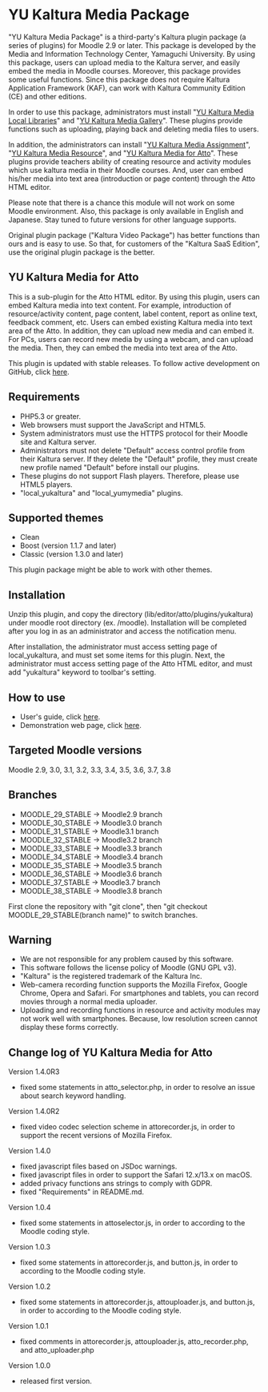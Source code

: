 # YU Kaltura Media Package

"YU Kaltura Media Package" is a third-party's Kaltura plugin package (a series of plugins) for Moodle 2.9 or later.
This package is developed by the Media and Information Technology Center, Yamaguchi University.
By using this package, users can upload media to the Kaltura server, and easily embed the media in Moodle courses.
Moreover, this package provides some useful functions.
Since this package does not require Kaltura Application Framework (KAF), can work with Kaltura Community Edition (CE) and other editions.

In order to use this package, administrators must install "[YU Kaltura Media Local Libraries](https://moodle.org/plugins/local_yukaltura)" and "[YU Kaltura Media Gallery](https://moodle.org/plugins/local_yumymedia)".
These plugins provide functions such as uploading, playing back and deleting media files to users.

In addition, the administrators can install "[YU Kaltura Media Assignment](https://moodle.org/plugins/mod_kalmediaassign)", "[YU Kaltura Media Resource](https://moodle.org/plugins/mod_kalmediares)", and "[YU Kaltura Media for Atto](https://moodle.org/plugins/atto_yukaltura)".
These plugins provide teachers ability of creating resource and activity modules which use kaltura media in their Moodle courses.
And, user can embed his/her media into text area (introduction or page content) through the Atto HTML editor.

Please note that there is a chance this module will not work on some Moodle environment.
Also, this package is only available in English and Japanese. Stay tuned to future versions for other language supports.

Original plugin package ("Kaltura Video Package") has better functions than ours and is easy to use. So that, for customers of the "Kaltura SaaS Edition", use the original plugin package is the better.

YU Kaltura Media for Atto
------

This is a sub-plugin for the Atto HTML editor.
By using this plugin, users can embed Kaltura media into text content.
For example, introduction of resource/activity content, page content, label content, report as online text, feedback comment, etc.
Users can embed existing Kaltura media into text area of the Atto.
In addition, they can upload new media and can embed it.
For PCs, users can record new media by using a webcam, and can upload the media.
Then, they can embed the media into text area of the Atto.

This plugin is updated with stable releases. To follow active development on GitHub, click [here](https://github.com/YU-MITC/moodle-atto_yukaltura/).

Requirements
------

* PHP5.3 or greater.
* Web browsers must support the JavaScript and HTML5.
* System administrators must use the HTTPS protocol for their Moodle site and Kaltura server.
* Administrators must not delete "Default" access control profile from their Kaltura server. If they delete the "Default" profile, they must create new profile named "Default" before install our plugins.
* These plugins do not support Flash players. Therefore, please use HTML5 players.
* "local_yukaltura" and "local_yumymedia" plugins.

Supported themes
-----

* Clean
* Boost (version 1.1.7 and later)
* Classic (version 1.3.0 and later)

This plugin package might be able to work with other themes.

Installation
------

Unzip this plugin, and copy the directory (lib/editor/atto/plugins/yukaltura) under moodle root directory (ex. /moodle).
Installation will be completed after you log in as an administrator and access the notification menu.

After installation, the administrator must access setting page of local_yukaltura, and must set some items for this plugin.
Next, the administrator must access setting page of the Atto HTML editor, and must add "yukaltura" keyword to toolbar's setting.

How to use
------

* User's guide, click [here](http://www.cc.yamaguchi-u.ac.jp/guides/cas/plugins/userguide_version1.4.pdf).
* Demonstration web page, click [here](http://www.cc.yamaguchi-u.ac.jp/guides/cas/plugins/demo/).

Targeted Moodle versions
------

Moodle 2.9, 3.0, 3.1, 3.2, 3.3, 3.4, 3.5, 3.6, 3.7, 3.8

Branches
------

* MOODLE_29_STABLE -> Moodle2.9 branch
* MOODLE_30_STABLE -> Moodle3.0 branch
* MOODLE_31_STABLE -> Moodle3.1 branch
* MOODLE_32_STABLE -> Moodle3.2 branch
* MOODLE_33_STABLE -> Moodle3.3 branch
* MOODLE_34_STABLE -> Moodle3.4 branch
* MOODLE_35_STABLE -> Moodle3.5 branch
* MOODLE_36_STABLE -> Moodle3.6 branch
* MOODLE_37_STABLE -> Moodle3.7 branch
* MOODLE_38_STABLE -> Moodle3.8 branch

First clone the repository with "git clone", then "git checkout MOODLE_29_STABLE(branch name)" to switch branches.

Warning
------

* We are not responsible for any problem caused by this software. 
* This software follows the license policy of Moodle (GNU GPL v3).
* "Kaltura" is the registered trademark of the Kaltura Inc.
* Web-camera recording function supports the Mozilla Firefox, Google Chrome, Opera and Safari. For smartphones and tablets, you can record movies through a normal media uploader.
* Uploading and recording functions in resource and activity modules may not work well with smartphones. Because, low resolution screen cannot display these forms correctly.

Change log of YU Kaltura Media for Atto
------

Version 1.4.0R3

* fixed some statements in atto_selector.php, in order to resolve an issue about search keyword handling.

Version 1.4.0R2

* fixed video codec selection scheme in attorecorder.js, in order to support the recent versions of Mozilla Firefox.

Version 1.4.0

* fixed javascript files based on JSDoc warnings.
* fixed javascript files in order to support the Safari 12.x/13.x on macOS.
* added privacy functions ans strings to comply with GDPR.
* fixed "Requirements" in README.md.

Version 1.0.4

* fixed some statements in attoselector.js, in order to according to the Moodle coding style.

Version 1.0.3

* fixed some statements in attorecorder.js, and button.js, in order to according to the Moodle coding style.

Version 1.0.2

* fixed some statements in attorecorder.js, attouploader.js, and button.js, in order to according to the Moodle coding style.

Version 1.0.1

* fixed comments in attorecorder.js, attouploader.js, atto_recorder.php, and atto_uploader.php

Version 1.0.0

* released first version.


